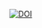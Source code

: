 <a href="https://zenodo.org/doi/10.5281/zenodo.10999030"><img src="https://zenodo.org/badge/104786946.svg" alt="DOI"></a>

